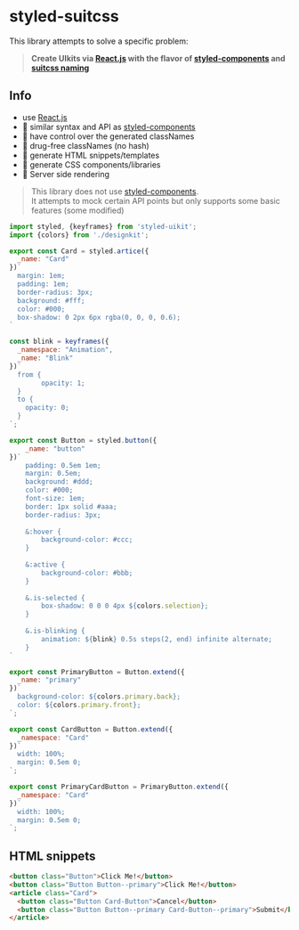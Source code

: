 # styled-suitcss

This library attempts to solve a specific problem:  
> **Create UIkits via [React.js](https://reactjs.org/) with the flavor of [styled-components](https://github.com/styled-components/styled-components) and  [suitcss naming](https://github.com/suitcss/suit/blob/master/doc/naming-conventions.md)**

## Info

* use [React.js](https://reactjs.org/)
* 💅 similar syntax and API as [styled-components](https://github.com/styled-components/styled-components)
* 👑 have control over the generated classNames
* 💉 drug-free classNames (no hash)
* 📝 generate HTML snippets/templates
* 📝 generate CSS components/libraries
* 📝 Server side rendering

> This library does not use [styled-components](https://github.com/styled-components/styled-components).  
> It attempts to mock certain API points but only supports some basic features (some modified)

```jsx
import styled, {keyframes} from 'styled-uikit';
import {colors} from './designkit';

export const Card = styled.artice({
  _name: "Card"
})`
  margin: 1em;
  padding: 1em;
  border-radius: 3px;
  background: #fff;
  color: #000;
  box-shadow: 0 2px 6px rgba(0, 0, 0, 0.6);
`

const blink = keyframes({
  _namespace: "Animation",
  _name: "Blink"
})`
  from {
        opacity: 1;
  }
  to {
    opacity: 0;
  }
`;

export const Button = styled.button({
    _name: "button"
})`
    padding: 0.5em 1em;
    margin: 0.5em;
    background: #ddd;
    color: #000;
    font-size: 1em;
    border: 1px solid #aaa;
    border-radius: 3px;
  
    &:hover {
        background-color: #ccc;
    }
    
    &:active {
        background-color: #bbb;
    }
    
    &.is-selected {
        box-shadow: 0 0 0 4px ${colors.selection};
    }
    
    &.is-blinking {
        animation: ${blink} 0.5s steps(2, end) infinite alternate;
    }
`

export const PrimaryButton = Button.extend({
  _name: "primary"
})`
  background-color: ${colors.primary.back};
  color: ${colors.primary.front};
`;

export const CardButton = Button.extend({
  _namespace: "Card"
})`
  width: 100%;
  margin: 0.5em 0;
`;

export const PrimaryCardButton = PrimaryButton.extend({
  _namespace: "Card"
})`
  width: 100%;
  margin: 0.5em 0;
`;

```

## HTML snippets

```html
<button class="Button">Click Me!</button>
<button class="Button Button--primary">Click Me!</button>
<article class="Card">
  <button class="Button Card-Button">Cancel</button>
  <button class="Button Button--primary Card-Button--primary">Submit</button>
</article>
```
